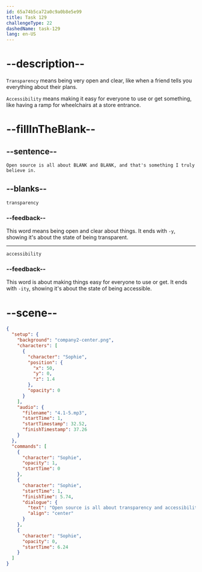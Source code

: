 ```yaml
---
id: 65a74b5ca72a0c9a0b8e5e99
title: Task 129
challengeType: 22
dashedName: task-129
lang: en-US
---
```


<!-- (Audio) Sophie: Open source is all about transparency and accessibility, and that's something I truly believe in. -->

# --description--

`Transparency` means being very open and clear, like when a friend tells you everything about their plans. 

`Accessibility` means making it easy for everyone to use or get something, like having a ramp for wheelchairs at a store entrance.

# --fillInTheBlank--

## --sentence--

`Open source is all about BLANK and BLANK, and that's something I truly believe in.`

## --blanks--

`transparency`

### --feedback--

This word means being open and clear about things. It ends with `-y`, showing it's about the state of being transparent.

---

`accessibility`

### --feedback--

This word is about making things easy for everyone to use or get. It ends with `-ity`, showing it's about the state of being accessible.

# --scene--

```json
{
  "setup": {
    "background": "company2-center.png",
    "characters": [
      {
        "character": "Sophie",
        "position": {
          "x": 50,
          "y": 0,
          "z": 1.4
        },
        "opacity": 0
      }
    ],
    "audio": {
      "filename": "4.1-5.mp3",
      "startTime": 1,
      "startTimestamp": 32.52,
      "finishTimestamp": 37.26
    }
  },
  "commands": [
    {
      "character": "Sophie",
      "opacity": 1,
      "startTime": 0
    },
    {
      "character": "Sophie",
      "startTime": 1,
      "finishTime": 5.74,
      "dialogue": {
        "text": "Open source is all about transparency and accessibility, and that's something I truly believe in.",
        "align": "center"
      }
    },
    {
      "character": "Sophie",
      "opacity": 0,
      "startTime": 6.24
    }
  ]
}
```
